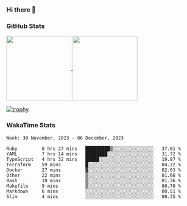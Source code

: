 ### Hi there 👋

### GitHub Stats

<a href="https://github.com/anuraghazra/github-readme-stats">
  <img align="center" height="170px" src="https://github-readme-stats.vercel.app/api/top-langs/?username=tksfjt1024&layout=compact&count_private=true&show_icons=true&show_icons=true&theme=graywhite" />
</a>
<a href="https://github.com/anuraghazra/github-readme-stats">
  <img align="center" height="170px" src="https://github-readme-stats.vercel.app/api?username=tksfjt1024&count_private=true&show_icons=true&show_icons=true&theme=graywhite" />
</a>

[![trophy](https://github-profile-trophy.vercel.app/?username=tksfjt1024)](https://github.com/ryo-ma/github-profile-trophy)

### WakaTime Stats

<!--START_SECTION:waka-->
```text
Week: 30 November, 2023 - 06 December, 2023

Ruby         8 hrs 27 mins   █████████▒░░░░░░░░░░░░░░░   37.01 % 
YAML         7 hrs 14 mins   ████████░░░░░░░░░░░░░░░░░   31.72 % 
TypeScript   4 hrs 32 mins   █████░░░░░░░░░░░░░░░░░░░░   19.87 % 
Terraform    59 mins         █░░░░░░░░░░░░░░░░░░░░░░░░   04.32 % 
Docker       27 mins         ▓░░░░░░░░░░░░░░░░░░░░░░░░   02.03 % 
Other        22 mins         ▒░░░░░░░░░░░░░░░░░░░░░░░░   01.66 % 
Bash         18 mins         ▒░░░░░░░░░░░░░░░░░░░░░░░░   01.36 % 
Makefile     9 mins          ▒░░░░░░░░░░░░░░░░░░░░░░░░   00.70 % 
Markdown     6 mins          ░░░░░░░░░░░░░░░░░░░░░░░░░   00.51 % 
Slim         4 mins          ░░░░░░░░░░░░░░░░░░░░░░░░░   00.35 % 
```
<!--END_SECTION:waka-->

